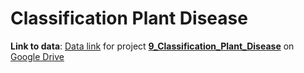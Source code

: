 # Classification Plant Disease


**Link to data**: [Data link](https://drive.google.com/drive/folders/1OKk5XT1hzCVEMXdIN7qxLcj9A4Cta20j?usp=sharing) for project [**9_Classification_Plant_Disease**](9_Classification_Plant_Disease) on [Google Drive](https://drive.google.com/drive/folders/1OKk5XT1hzCVEMXdIN7qxLcj9A4Cta20j?usp=sharing)